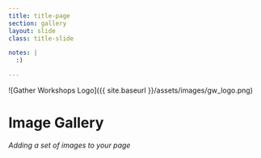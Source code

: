 ```yaml
---
title: title-page
section: gallery
layout: slide
class: title-slide

notes: |
  :)

---
```


![Gather Workshops Logo]({{ site.baseurl }}/assets/images/gw_logo.png)

# Image Gallery

_Adding a set of images to your page_